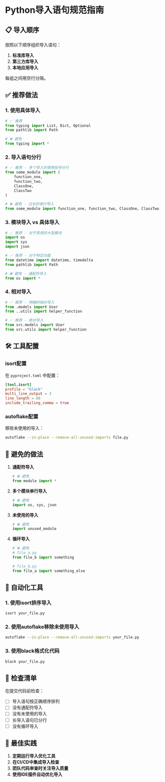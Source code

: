 # Python导入语句规范指南

## 📋 导入顺序

按照以下顺序组织导入语句：

1. **标准库导入**
2. **第三方库导入**
3. **本地应用导入**

每组之间用空行分隔。

## ✅ 推荐做法

### 1. 使用具体导入
```python
# ✅ 推荐
from typing import List, Dict, Optional
from pathlib import Path

# ❌ 避免
from typing import *
```

### 2. 导入语句分行
```python
# ✅ 推荐 - 多个导入时使用括号分行
from some_module import (
    function_one,
    function_two,
    ClassOne,
    ClassTwo
)

# ❌ 避免 - 过长的单行导入
from some_module import function_one, function_two, ClassOne, ClassTwo, function_three
```

### 3. 模块导入 vs 具体导入
```python
# ✅ 推荐 - 对于常用的大型模块
import os
import sys
import json

# ✅ 推荐 - 对于特定功能
from datetime import datetime, timedelta
from pathlib import Path

# ❌ 避免 - 通配符导入
from os import *
```

### 4. 相对导入
```python
# ✅ 推荐 - 明确的相对导入
from .models import User
from ..utils import helper_function

# ✅ 推荐 - 绝对导入
from src.models import User
from src.utils import helper_function
```

## 🛠️ 工具配置

### isort配置
在 `pyproject.toml` 中配置：
```toml
[tool.isort]
profile = "black"
multi_line_output = 3
line_length = 88
include_trailing_comma = true
```

### autoflake配置
移除未使用的导入：
```bash
autoflake --in-place --remove-all-unused-imports file.py
```

## 🚫 避免的做法

1. **通配符导入**
   ```python
   # ❌ 避免
   from module import *
   ```

2. **多个模块单行导入**
   ```python
   # ❌ 避免
   import os, sys, json
   ```

3. **未使用的导入**
   ```python
   # ❌ 避免
   import unused_module
   ```

4. **循环导入**
   ```python
   # ❌ 避免
   # file_a.py
   from file_b import something
   
   # file_b.py
   from file_a import something_else
   ```

## 🔧 自动化工具

### 1. 使用isort排序导入
```bash
isort your_file.py
```

### 2. 使用autoflake移除未使用导入
```bash
autoflake --in-place --remove-all-unused-imports your_file.py
```

### 3. 使用black格式化代码
```bash
black your_file.py
```

## 📝 检查清单

在提交代码前检查：

- [ ] 导入语句按正确顺序排列
- [ ] 没有通配符导入
- [ ] 没有未使用的导入
- [ ] 长导入语句已分行
- [ ] 没有循环导入

## 🎯 最佳实践

1. **定期运行导入优化工具**
2. **在CI/CD中集成导入检查**
3. **团队代码审查时关注导入质量**
4. **使用IDE插件自动优化导入**
